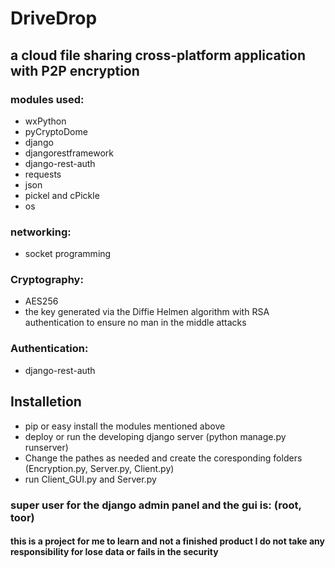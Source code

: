 # DriveDrop
## a cloud file sharing cross-platform application with P2P encryption
### modules used:
- wxPython
- pyCryptoDome
- django
- djangorestframework
- django-rest-auth
- requests
- json
- pickel and cPickle
- os

### networking: 
- socket programming

### Cryptography: 
- AES256
- the key generated via the Diffie Helmen algorithm with RSA authentication to ensure no man in the middle attacks

### Authentication:
- django-rest-auth

## Installetion
- pip or easy install the modules mentioned above
- deploy or run the developing django server (python manage.py runserver)
- Change the pathes as needed and create the coresponding folders (Encryption.py, Server.py, Client.py)
- run Client_GUI.py and Server.py
### super user for the django admin panel and the gui is: (root, toor)  


#### this is a project for me to learn and not a finished product I do not take any responsibility for lose data or fails in the security
